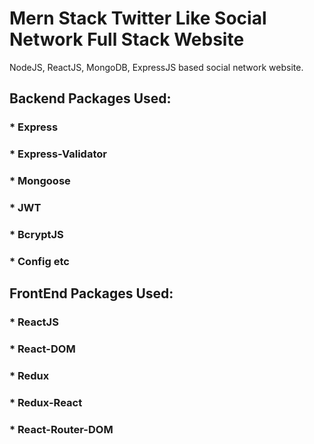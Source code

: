# Mern Stack Twitter Like Social Network Full Stack Website
NodeJS,  ReactJS, MongoDB, ExpressJS based social network website.
## Backend Packages Used:
### * Express
### * Express-Validator
### * Mongoose
### * JWT
### * BcryptJS
### * Config etc

## FrontEnd Packages Used:
### * ReactJS
### * React-DOM
### * Redux
### * Redux-React
### * React-Router-DOM